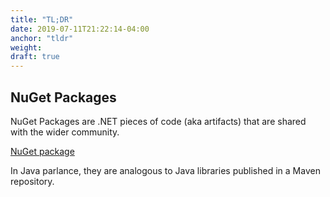 ```yaml
---
title: "TL;DR"
date: 2019-07-11T21:22:14-04:00
anchor: "tldr"
weight:
draft: true
---
```


## NuGet Packages

NuGet Packages are .NET pieces of code (aka artifacts) that are shared with the wider community.

[NuGet package](https://docs.microsoft.com/en-us/nuget/what-is-nuget)

In Java parlance, they are analogous to Java libraries published in a Maven repository.

